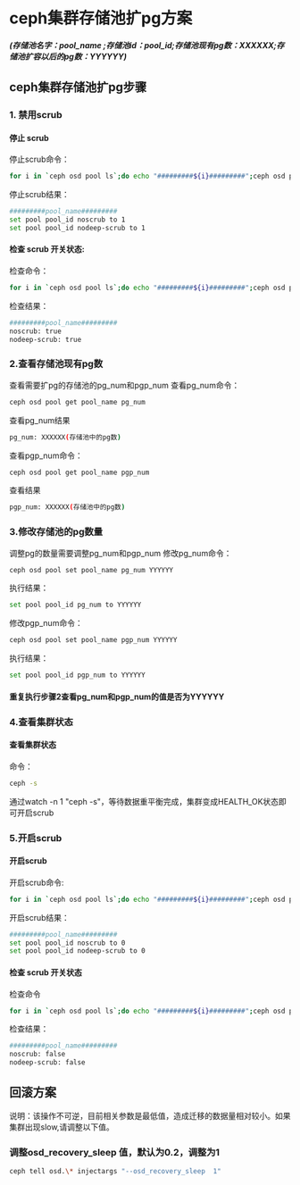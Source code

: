 # ceph集群存储池扩pg方案
##### (存储池名字：pool_name ;存储池id：pool_id;存储池现有pg数：XXXXXX;存储池扩容以后的pg数：YYYYYY)
## ceph集群存储池扩pg步骤

### 1. 禁用scrub

#### 停止 scrub
停止scrub命令：
```bash
for i in `ceph osd pool ls`;do echo "#########${i}#########";ceph osd pool set ${i} noscrub 1;ceph osd pool set ${i} nodeep-scrub 1;done
```
停止scrub结果：
```bash
#########pool_name#########
set pool pool_id noscrub to 1
set pool pool_id nodeep-scrub to 1
```
#### 检查 scrub 开关状态:
检查命令：
```bash
for i in `ceph osd pool ls`;do echo "#########${i}#########";ceph osd pool get ${i} all | grep -E "noscrub|nodeep-scrub";done
```
检查结果：
```bash
#########pool_name#########
noscrub: true
nodeep-scrub: true
```
### 2.查看存储池现有pg数
查看需要扩pg的存储池的pg_num和pgp_num
查看pg_num命令：
```bash
ceph osd pool get pool_name pg_num
```
查看pg_num结果
```bash
pg_num: XXXXXX(存储池中的pg数)
```
查看pgp_num命令：
```bash
ceph osd pool get pool_name pgp_num
```
查看结果
```bash
pgp_num: XXXXXX(存储池中的pg数)
```
### 3.修改存储池的pg数量
调整pg的数量需要调整pg_num和pgp_num
修改pg_num命令：
```bash
ceph osd pool set pool_name pg_num YYYYYY
```
执行结果：
```bash
set pool pool_id pg_num to YYYYYY
```
修改pgp_num命令：
```bash
ceph osd pool set pool_name pgp_num YYYYYY
```
执行结果：
```bash
set pool pool_id pgp_num to YYYYYY
```
#### 重复执行步骤2查看pg_num和pgp_num的值是否为YYYYYY
### 4.查看集群状态
#### 查看集群状态
命令：
```bash
ceph -s
```
通过watch -n 1 "ceph -s"，等待数据重平衡完成，集群变成HEALTH_OK状态即可开启scrub
### 5.开启scrub
#### 开启scrub
开启scrub命令:
``` bash
for i in `ceph osd pool ls`;do echo "#########${i}#########";ceph osd pool set ${i} noscrub 0;ceph osd pool set ${i} nodeep-scrub 0;done
```
开启scrub结果：
```bash
#########pool_name#########
set pool pool_id noscrub to 0
set pool pool_id nodeep-scrub to 0
```
#### 检查 scrub 开关状态
检查命令
```bash
for i in `ceph osd pool ls`;do echo "#########${i}#########";ceph osd pool get ${i} all | grep -E "noscrub|nodeep-scrub";done
```
检查结果：
```bash
#########pool_name#########
noscrub: false
nodeep-scrub: false
```
## 回滚方案
说明：该操作不可逆，目前相关参数是最低值，造成迁移的数据量相对较小。如果集群出现slow,请调整以下值。
### 调整osd_recovery_sleep 值，默认为0.2，调整为1
```bash
ceph tell osd.\* injectargs "--osd_recovery_sleep  1"
```